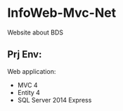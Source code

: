 # InfoWeb-Mvc-Net
Website about BDS

Prj Env:
-------------------------------

Web application:
- MVC 4
- Entity 4
- SQL Server 2014 Express
